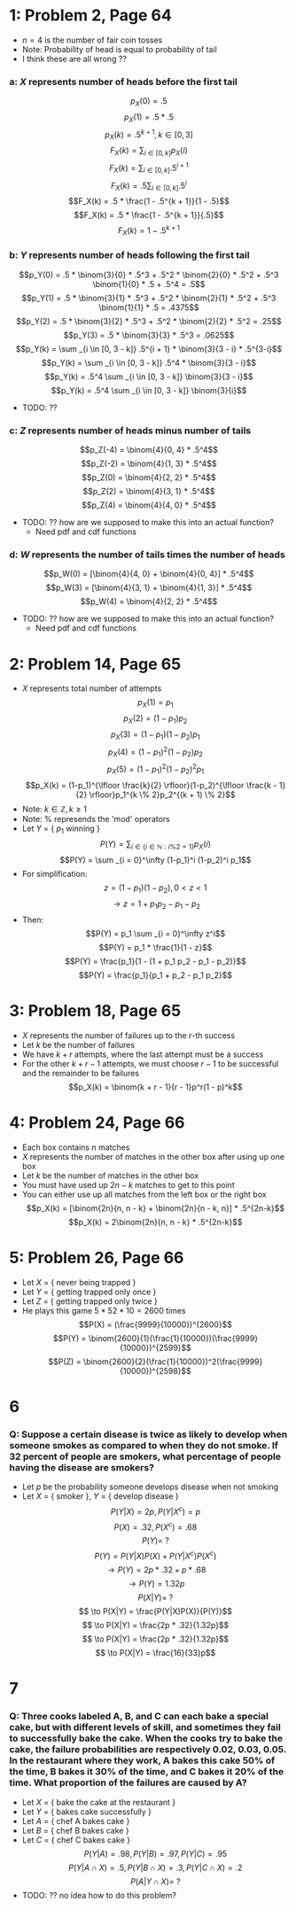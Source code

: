 # 1: Problem 2, Page 64
* $n = 4$ is the number of fair coin tosses
* Note: Probability of head is equal to probability of tail
* I think these are all wrong ??

### a: $X$ represents number of heads before the first tail
$$p_X(0) = .5$$
$$p_X(1) = .5 * .5$$
$$p_X(k) = .5 ^ {k + 1}, k \in [0, 3]$$
$$F_X(k) = \sum_{i\in [0, k]} p_X(i)$$
$$F_X(k) = \sum_{i\in [0, k]} .5 ^ {i + 1}$$
$$F_X(k) = .5 \sum_{i\in [0, k]} .5 ^ {i}$$
$$F_X(k) = .5 * \frac{1 - .5^{k + 1}}{1 - .5}$$
$$F_X(k) = .5 * \frac{1 - .5^{k + 1}}{.5}$$
$$F_X(k) = 1 - .5^{k + 1}$$

### b: $Y$ represents number of heads following the first tail
$$p_Y(0) = .5 * \binom{3}{0} * .5^3 + .5^2 * \binom{2}{0} * .5^2 + .5^3 \binom{1}{0} * .5 + .5^4 = .5$$
$$p_Y(1) = .5 * \binom{3}{1} * .5^3 + .5^2 * \binom{2}{1} * .5^2 + .5^3 \binom{1}{1} * .5 = .4375$$
$$p_Y(2) = .5 * \binom{3}{2} * .5^3 + .5^2 * \binom{2}{2} * .5^2 = .25$$
$$p_Y(3) = .5 * \binom{3}{3} * .5^3 = .0625$$
$$p_Y(k) = \sum _{i \in [0, 3 - k]} .5^{i + 1} * \binom{3}{3 - i} * .5^{3-i}$$
$$p_Y(k) = \sum _{i \in [0, 3 - k]} .5^4 * \binom{3}{3 - i}$$
$$p_Y(k) = .5^4 \sum _{i \in [0, 3 - k]} \binom{3}{3 - i}$$
$$p_Y(k) = .5^4 \sum _{i \in [0, 3 - k]} \binom{3}{i}$$
* TODO: ??


### c: $Z$ represents number of heads minus number of tails
$$p_Z(-4) = \binom{4}{0, 4} * .5^4$$
$$p_Z(-2) = \binom{4}{1, 3} * .5^4$$
$$p_Z(0) = \binom{4}{2, 2} * .5^4$$
$$p_Z(2) = \binom{4}{3, 1} * .5^4$$
$$p_Z(4) = \binom{4}{4, 0} * .5^4$$
* TODO: ?? how are we supposed to make this into an actual function?
  * Need pdf and cdf functions

### d: $W$ represents the number of tails times the number of heads
$$p_W(0) = [\binom{4}{4, 0} + \binom{4}{0, 4}] * .5^4$$
$$p_W(3) = [\binom{4}{3, 1} + \binom{4}{1, 3}] * .5^4$$
$$p_W(4) = \binom{4}{2, 2} * .5^4$$
* TODO: ?? how are we supposed to make this into an actual function?
  * Need pdf and cdf functions

# 2: Problem 14, Page 65
* $X$ represents total number of attempts
$$p_X(1) = p_1$$
$$p_X(2) = (1-p_1)p_2$$
$$p_X(3) = (1-p_1)(1-p_2)p_1$$
$$p_X(4) = (1-p_1)^2(1-p_2)p_2$$
$$p_X(5) = (1-p_1)^2(1-p_2)^2p_1$$
$$p_X(k) = (1-p_1)^{\lfloor \frac{k}{2} \rfloor}(1-p_2)^{\lfloor \frac{k - 1}{2} \rfloor}p_1^{k \% 2}p_2^{(k + 1) \% 2}$$
* Note: $k \in \mathbb{Z}, k \geq 1$
* Note: $\%$ represends the 'mod' operators
* Let $Y$ = { $p_1$ winning }
$$P(Y) = \sum _{i \in \{i \in \mathbb{N}: i \% 2 = 1 \}} p_X(i)$$
$$P(Y) = \sum _{i = 0}^\infty (1-p_1)^i (1-p_2)^i p_1$$
* For simplification:
$$z = (1-p_1)(1-p_2), 0 < z < 1$$
$$\to z = 1 + p_1 p_2 - p_1 - p_2$$
* Then:
$$P(Y) = p_1 \sum _{i = 0}^\infty z^i$$
$$P(Y) = p_1 * \frac{1}{1 - z}$$
$$P(Y) = \frac{p_1}{1 - (1 + p_1 p_2 - p_1 - p_2)}$$
$$P(Y) = \frac{p_1}{p_1 + p_2 - p_1 p_2}$$

# 3: Problem 18, Page 65
* $X$ represents the number of failures up to the $r$-th success
* Let $k$ be the number of failures
* We have $k + r$ attempts, where the last attempt must be a success
* For the other $k + r - 1$ attempts, we must choose $r - 1$ to be successful and the remainder to be failures
$$p_X(k) = \binom{k + r - 1}{r - 1}p^r(1 - p)^k$$

# 4: Problem 24, Page 66
* Each box contains $n$ matches
* $X$ represents the number of matches in the other box after using up one box
* Let $k$ be the number of matches in the other box
* You must have used up $2n - k$ matches to get to this point
* You can either use up all matches from the left box or the right box
$$p_X(k) = [\binom{2n}{n, n - k} + \binom{2n}{n - k, n}] * .5^{2n-k}$$
$$p_X(k) = 2\binom{2n}{n, n - k} * .5^{2n-k}$$

# 5: Problem 26, Page 66
* Let $X$ = { never being trapped }
* Let $Y$ = { getting trapped only once }
* Let $Z$ = { getting trapped only twice }
* He plays this game $5 * 52 * 10 = 2600$ times
$$P(X) = (\frac{9999}{10000})^{2600}$$
$$P(Y) = \binom{2600}{1}(\frac{1}{10000})(\frac{9999}{10000})^{2599}$$
$$P(Z) = \binom{2600}{2}(\frac{1}{10000})^2(\frac{9999}{10000})^{2598}$$

# 6
### Q: Suppose a certain disease is twice as likely to develop when someone smokes as compared to when they do not smoke. If 32 percent of people are smokers, what percentage of people having the disease are smokers?
* Let $p$ be the probability someone develops disease when not smoking
* Let $X$ = { smoker }, $Y$ = { develop disease }
$$P(Y|X) = 2p, P(Y|X^c) = p$$
$$P(X) = .32, P(X^c) = .68$$
$$P(Y) =\ ?$$
$$P(Y) = P(Y|X)P(X) + P(Y|X^c)P(X^c)$$
$$\to P(Y) = 2p * .32 + p * .68$$
$$\to P(Y) = 1.32p$$
$$P(X|Y) =\ ?$$
$$ \to P(X|Y) = \frac{P(Y|X)P(X)}{P(Y)}$$
$$ \to P(X|Y) = \frac{2p * .32}{1.32p}$$
$$ \to P(X|Y) = \frac{2p * .32}{1.32p}$$
$$ \to P(X|Y) = \frac{16}{33}p$$

# 7
### Q: Three cooks labeled A, B, and C can each bake a special cake, but with different levels of skill, and sometimes they fail to successfully bake the cake. When the cooks try to bake the cake, the failure probabilities are respectively 0.02, 0.03, 0.05. In the restaurant where they work, A bakes this cake 50% of the time, B bakes it 30% of the time, and C bakes it 20% of the time. What proportion of the failures are caused by A?
* Let $X$ = { bake the cake at the restaurant }
* Let $Y$ = { bakes cake successfully }
* Let $A$ = { chef A bakes cake }
* Let $B$ = { chef B bakes cake }
* Let $C$ = { chef C bakes cake }
$$P(Y|A) = .98, P(Y|B) = .97, P(Y|C) = .95$$
$$P(Y|A \cap X) = .5, P(Y|B \cap X) = .3, P(Y|C \cap X) = .2$$
$$P(A|Y \cap X) =\ ?$$
* TODO: ?? no idea how to do this problem?
